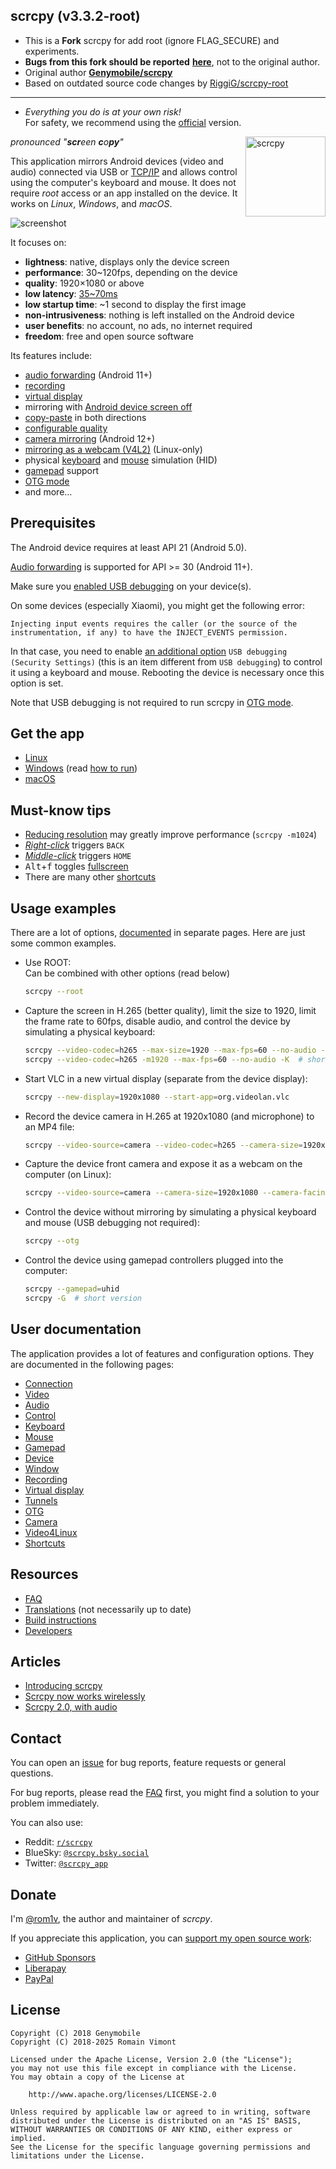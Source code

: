 ## scrcpy (v3.3.2-root)

* This is a **Fork** scrcpy for add root (ignore FLAG_SECURE) and experiments.
* **Bugs from this fork should be reported** [**here**](https://github.com/Mr-Precise/rscrcpy/issues), not to the original author.
* Original author [**Genymobile/scrcpy**](https://github.com/Genymobile/scrcpy)
* Based on outdated source code changes by [RiggiG/scrcpy-root](https://github.com/RiggiG/scrcpy-root/tree/dacdc2e487ba004bc91ea495569ddcf194756434)
---

* *Everything you do is at your own risk!*  
For safety, we recommend using the [official](https://github.com/Genymobile/scrcpy) version.

<img src="app/data/icon.svg" width="128" height="128" alt="scrcpy" align="right" />

_pronounced "**scr**een **c**o**py**"_

This application mirrors Android devices (video and audio) connected via USB or
[TCP/IP](doc/connection.md#tcpip-wireless) and allows control using the
computer's keyboard and mouse. It does not require _root_ access or an app
installed on the device. It works on _Linux_, _Windows_, and _macOS_.

![screenshot](assets/screenshot-debian-600.jpg)

It focuses on:

 - **lightness**: native, displays only the device screen
 - **performance**: 30~120fps, depending on the device
 - **quality**: 1920×1080 or above
 - **low latency**: [35~70ms][lowlatency]
 - **low startup time**: ~1 second to display the first image
 - **non-intrusiveness**: nothing is left installed on the Android device
 - **user benefits**: no account, no ads, no internet required
 - **freedom**: free and open source software

[lowlatency]: https://github.com/Genymobile/scrcpy/pull/646

Its features include:
 - [audio forwarding](doc/audio.md) (Android 11+)
 - [recording](doc/recording.md)
 - [virtual display](doc/virtual_display.md)
 - mirroring with [Android device screen off](doc/device.md#turn-screen-off)
 - [copy-paste](doc/control.md#copy-paste) in both directions
 - [configurable quality](doc/video.md)
 - [camera mirroring](doc/camera.md) (Android 12+)
 - [mirroring as a webcam (V4L2)](doc/v4l2.md) (Linux-only)
 - physical [keyboard][hid-keyboard] and [mouse][hid-mouse] simulation (HID)
 - [gamepad](doc/gamepad.md) support
 - [OTG mode](doc/otg.md)
 - and more…

[hid-keyboard]: doc/keyboard.md#physical-keyboard-simulation
[hid-mouse]: doc/mouse.md#physical-mouse-simulation

## Prerequisites

The Android device requires at least API 21 (Android 5.0).

[Audio forwarding](doc/audio.md) is supported for API >= 30 (Android 11+).

Make sure you [enabled USB debugging][enable-adb] on your device(s).

[enable-adb]: https://developer.android.com/studio/debug/dev-options#enable

On some devices (especially Xiaomi), you might get the following error:

```
Injecting input events requires the caller (or the source of the instrumentation, if any) to have the INJECT_EVENTS permission.
```

In that case, you need to enable [an additional option][control] `USB debugging
(Security Settings)` (this is an item different from `USB debugging`) to control
it using a keyboard and mouse. Rebooting the device is necessary once this
option is set.

[control]: https://github.com/Genymobile/scrcpy/issues/70#issuecomment-373286323

Note that USB debugging is not required to run scrcpy in [OTG mode](doc/otg.md).


## Get the app

 - [Linux](doc/linux.md)
 - [Windows](doc/windows.md) (read [how to run](doc/windows.md#run))
 - [macOS](doc/macos.md)


## Must-know tips

 - [Reducing resolution](doc/video.md#size) may greatly improve performance
   (`scrcpy -m1024`)
 - [_Right-click_](doc/mouse.md#mouse-bindings) triggers `BACK`
 - [_Middle-click_](doc/mouse.md#mouse-bindings) triggers `HOME`
 - <kbd>Alt</kbd>+<kbd>f</kbd> toggles [fullscreen](doc/window.md#fullscreen)
 - There are many other [shortcuts](doc/shortcuts.md)


## Usage examples

There are a lot of options, [documented](#user-documentation) in separate pages.
Here are just some common examples.

 - Use ROOT:  
   Can be combined with other options (read below)

   ```bash
   scrcpy --root
   ```

 - Capture the screen in H.265 (better quality), limit the size to 1920, limit
   the frame rate to 60fps, disable audio, and control the device by simulating
   a physical keyboard:

    ```bash
    scrcpy --video-codec=h265 --max-size=1920 --max-fps=60 --no-audio --keyboard=uhid
    scrcpy --video-codec=h265 -m1920 --max-fps=60 --no-audio -K  # short version
    ```

 - Start VLC in a new virtual display (separate from the device display):

    ```bash
    scrcpy --new-display=1920x1080 --start-app=org.videolan.vlc
    ```

 - Record the device camera in H.265 at 1920x1080 (and microphone) to an MP4
   file:

    ```bash
    scrcpy --video-source=camera --video-codec=h265 --camera-size=1920x1080 --record=file.mp4
    ```

 - Capture the device front camera and expose it as a webcam on the computer (on
   Linux):

    ```bash
    scrcpy --video-source=camera --camera-size=1920x1080 --camera-facing=front --v4l2-sink=/dev/video2 --no-playback
    ```

 - Control the device without mirroring by simulating a physical keyboard and
   mouse (USB debugging not required):

    ```bash
    scrcpy --otg
    ```

 - Control the device using gamepad controllers plugged into the computer:

    ```bash
    scrcpy --gamepad=uhid
    scrcpy -G  # short version
    ```

## User documentation

The application provides a lot of features and configuration options. They are
documented in the following pages:

 - [Connection](doc/connection.md)
 - [Video](doc/video.md)
 - [Audio](doc/audio.md)
 - [Control](doc/control.md)
 - [Keyboard](doc/keyboard.md)
 - [Mouse](doc/mouse.md)
 - [Gamepad](doc/gamepad.md)
 - [Device](doc/device.md)
 - [Window](doc/window.md)
 - [Recording](doc/recording.md)
 - [Virtual display](doc/virtual_display.md)
 - [Tunnels](doc/tunnels.md)
 - [OTG](doc/otg.md)
 - [Camera](doc/camera.md)
 - [Video4Linux](doc/v4l2.md)
 - [Shortcuts](doc/shortcuts.md)


## Resources

 - [FAQ](FAQ.md)
 - [Translations][wiki] (not necessarily up to date)
 - [Build instructions](doc/build.md)
 - [Developers](doc/develop.md)

[wiki]: https://github.com/Genymobile/scrcpy/wiki


## Articles

- [Introducing scrcpy][article-intro]
- [Scrcpy now works wirelessly][article-tcpip]
- [Scrcpy 2.0, with audio][article-scrcpy2]

[article-intro]: https://blog.rom1v.com/2018/03/introducing-scrcpy/
[article-tcpip]: https://www.genymotion.com/blog/open-source-project-scrcpy-now-works-wirelessly/
[article-scrcpy2]: https://blog.rom1v.com/2023/03/scrcpy-2-0-with-audio/

## Contact

You can open an [issue] for bug reports, feature requests or general questions.

For bug reports, please read the [FAQ](FAQ.md) first, you might find a solution
to your problem immediately.

[issue]: https://github.com/Genymobile/scrcpy/issues

You can also use:

 - Reddit: [`r/scrcpy`](https://www.reddit.com/r/scrcpy)
 - BlueSky: [`@scrcpy.bsky.social`](https://bsky.app/profile/scrcpy.bsky.social)
 - Twitter: [`@scrcpy_app`](https://twitter.com/scrcpy_app)


## Donate

I'm [@rom1v](https://github.com/rom1v), the author and maintainer of _scrcpy_.

If you appreciate this application, you can [support my open source
work][donate]:
 - [GitHub Sponsors](https://github.com/sponsors/rom1v)
 - [Liberapay](https://liberapay.com/rom1v/)
 - [PayPal](https://paypal.me/rom2v)

[donate]: https://blog.rom1v.com/about/#support-my-open-source-work

## License

    Copyright (C) 2018 Genymobile
    Copyright (C) 2018-2025 Romain Vimont

    Licensed under the Apache License, Version 2.0 (the "License");
    you may not use this file except in compliance with the License.
    You may obtain a copy of the License at

        http://www.apache.org/licenses/LICENSE-2.0

    Unless required by applicable law or agreed to in writing, software
    distributed under the License is distributed on an "AS IS" BASIS,
    WITHOUT WARRANTIES OR CONDITIONS OF ANY KIND, either express or implied.
    See the License for the specific language governing permissions and
    limitations under the License.
